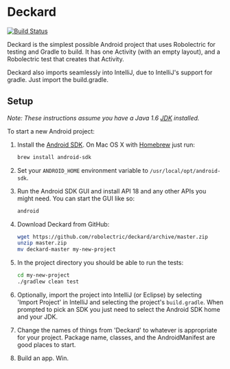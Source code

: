 # Deckard

[![Build Status](https://secure.travis-ci.org/robolectric/deckard.png?branch=master)](http://travis-ci.org/robolectric/deckard)

Deckard is the simplest possible Android project that uses Robolectric for testing and Gradle to build. It has one Activity (with an empty layout), and a Robolectric test that creates that Activity. 

Deckard also imports seamlessly into IntelliJ, due to IntelliJ's support for gradle. Just import the build.gradle.

## Setup

*Note: These instructions assume you have a Java 1.6 [JDK](http://www.oracle.com/technetwork/java/javase/downloads/index.html) installed.*

To start a new Android project:

1. Install the [Android SDK](http://developer.android.com/sdk/index.html). On Mac OS X with [Homebrew](http://brew.sh/) just run:
    ```bash
    brew install android-sdk
    ```

2. Set your `ANDROID_HOME` environment variable to `/usr/local/opt/android-sdk`.

3. Run the Android SDK GUI and install API 18 and any other APIs you might need. You can start the GUI like so:
    ```bash
    android
    ```

4. Download Deckard from GitHub:
    ```bash
    wget https://github.com/robolectric/deckard/archive/master.zip
    unzip master.zip
    mv deckard-master my-new-project
    ```

5. In the project directory you should be able to run the tests:
    ```bash
    cd my-new-project
    ./gradlew clean test
    ```
        
6. Optionally, import the project into IntelliJ (or Eclipse) by selecting 'Import Project' in IntelliJ and selecting the project's `build.gradle`. When prompted to pick an SDK you just need to select the Android SDK home and your JDK.

7. Change the names of things from 'Deckard' to whatever is appropriate for your project. Package name, classes, and the AndroidManifest are good places to start.

8. Build an app. Win.
